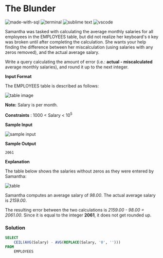 # The Blunder
![made-with-sql](https://img.shields.io/badge/Made%20with-SQL-007396.svg)
![terminal](https://img.shields.io/badge/Windows%20Terminal-4D4D4D?logo=windows%20terminal&logoColor=white)
![sublime text](https://img.shields.io/badge/sublime_text-%23575757.svg?logo=sublime-text&logoColor=important)
![vscode](https://img.shields.io/badge/Visual_Studio_Code-0078D4?logo=visual%20studio%20code&logoColor=white)

Samantha was tasked with calculating the average monthly salaries for all employees in the EMPLOYEES table, but did not realize her keyboard's `0` key was broken until after completing the calculation. She wants your help finding the difference between her miscalculation (using salaries with any zeros removed), and the actual average salary.

Write a query calculating the amount of error (i.e.: **actual - miscalculated** average monthly salaries), and round it up to the next integer.

**Input Format**

The EMPLOYEES table is described as follows:

![table image](https://s3.amazonaws.com/hr-challenge-images/12893/1443817108-adc2235c81-1.png)

**Note:** Salary is per month.

**Constraints** : 1000 < Salary < 10<sup>5</sup>

**Sample Input**

![sample input](https://s3.amazonaws.com/hr-challenge-images/12893/1443817161-299cc6eb7f-2.png)

**Sample Output**
```
2061
```

**Explanation**

The table below shows the salaries without zeros as they were entered by Samantha:

![table](https://s3.amazonaws.com/hr-challenge-images/12893/1443817229-eb00d44a3b-3.png)

Samantha computes an average salary of *98.00*. The actual average salary is *2159.00*.

The resulting error between the two calculations is *2159.00 - 98.00 = 2061.00*. Since it is equal to the integer **2061**, it does not get rounded up.


### Solution
```sql
SELECT
    CEIL(AVG(Salary) - AVG(REPLACE(Salary, '0', '')))
FROM
    EMPLOYEES
```
